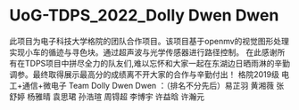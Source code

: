 # UoG-TDPS_2022_Dolly Dwen Dwen
此项目为电子科技大学格院的团队合作项目。该项目基于openmv的视觉图形处理实现小车的循迹与寻色块。通过超声波与光学传感器进行路径控制。
在此感谢所有在TDPS项目中拼尽全力的队友们,难以忘怀和大家一起在东湖边日晒雨淋的辛勤调参。最终取得展示最高分的成绩离不开大家的合作与辛勤付出！
格院2019级 电工+通信+微电子 Team Dolly Dwen Dwen ：（排名不分先后）易芷羽 黄湘薇 张舒婷 杨雅晴 袁思珺 孙浩瑄 周锝超 李博宇 许益晗 许瀚元
